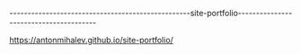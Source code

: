 --------------------------------------------------site-portfolio---------------------------------------

https://antonmihalev.github.io/site-portfolio/
